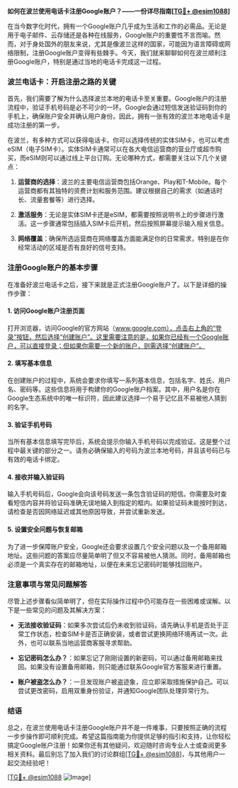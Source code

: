 **如何在波兰使用电话卡注册Google账户？——一份详尽指南[[TG💪+ @esim1088](https://t.me/s/esim1088)]**

在当今数字化时代，拥有一个Google账户几乎成为生活和工作的必需品。无论是用于电子邮件、云存储还是各种在线服务，Google账户的重要性不言而喻。然而，对于身处国外的朋友来说，尤其是像波兰这样的国家，可能因为语言障碍或网络限制，注册Google账户变得有些棘手。今天，我们就来聊聊如何在波兰顺利注册Google账户，特别是通过当地的电话卡完成这一过程。

### 波兰电话卡：开启注册之路的关键

首先，我们需要了解为什么选择波兰本地的电话卡至关重要。Google账户的注册流程中，验证手机号码是必不可少的一环。Google会通过短信发送验证码到你的手机上，确保账户安全并确认用户身份。因此，拥有一张有效的波兰本地电话卡是成功注册的第一步。

在波兰，有多种方式可以获得电话卡。你可以选择传统的实体SIM卡，也可以考虑eSIM（电子SIM卡）。实体SIM卡通常可以在各大电信运营商的营业厅或超市购买，而eSIM则可以通过线上平台订购。无论哪种方式，都需要关注以下几个关键点：

1. **运营商的选择**：波兰的主要电信运营商包括Orange、Play和T-Mobile。每个运营商都有其独特的资费计划和服务范围。建议根据自己的需求（如通话时长、流量套餐等）进行选择。
   
2. **激活服务**：无论是实体SIM卡还是eSIM，都需要按照说明书上的步骤进行激活。这一步骤通常包括插入SIM卡后开机，然后按照屏幕提示输入相关信息。

3. **网络覆盖**：确保所选运营商在网络覆盖方面能满足你的日常需求，特别是在你经常活动的区域是否有良好的信号支持。

### 注册Google账户的基本步骤

在准备好波兰电话卡之后，接下来就是正式注册Google账户了。以下是详细的操作步骤：

#### 1. 访问Google账户注册页面

打开浏览器，访问Google的官方网站（www.google.com），点击右上角的“登录”按钮，然后选择“创建账户”。这里需要注意的是，如果你已经有一个Google账户，可以直接登录；但如果你需要一个新的账户，则需选择“创建账户”。

#### 2. 填写基本信息

在创建账户的过程中，系统会要求你填写一系列基本信息，包括名字、姓氏、用户名、密码等。这些信息将用于构建你的Google账户档案。其中，用户名是你在Google生态系统中的唯一标识符，因此建议选择一个易于记忆且不易被他人猜到的名字。

#### 3. 验证手机号码

当所有基本信息填写完毕后，系统会提示你输入手机号码以完成验证。这是整个过程中最关键的部分之一。请务必确保输入的号码为波兰本地号码，并且该号码已与有效的电话卡绑定。

#### 4. 接收并输入验证码

输入手机号码后，Google会向该号码发送一条包含验证码的短信。你需要及时查看短信内容并将验证码准确无误地输入到指定的框内。如果验证码未能按时到达，请检查是否因网络延迟或其他原因导致，并尝试重新发送。

#### 5. 设置安全问题与恢复邮箱

为了进一步保障账户安全，Google还会要求设置几个安全问题以及一个备用邮箱地址。这些问题的答案应尽量简单明了但又不容易被他人猜测。同时，备用邮箱也必须是一个真实存在的邮箱地址，以便在未来忘记密码时能够找回账户。

### 注意事项与常见问题解答

尽管上述步骤看似简单明了，但在实际操作过程中仍可能存在一些困难或误解。以下是一些常见的问题及其解决方案：

- **无法接收验证码**：如果多次尝试后仍未收到验证码，请先确认手机是否处于正常工作状态，检查SIM卡是否正确安装，或者尝试更换网络环境再试一次。此外，也可以联系当地运营商客服寻求帮助。

- **忘记密码怎么办？**：如果忘记了刚刚设置的新密码，可以通过备用邮箱来找回。如果没有设置备用邮箱，则只能通过联系Google官方客服来进行重置。

- **账户被盗怎么办？**：一旦发现账户被盗迹象，应立即采取措施保护自己。可以尝试更改密码，启用双重身份验证，并通知Google团队处理异常行为。

### 结语

总之，在波兰使用电话卡注册Google账户并不是一件难事，只要按照正确的流程一步步操作即可顺利完成。希望这篇指南能为你提供足够的指引和支持，让你轻松搞定Google账户注册！如果你还有其他疑问，欢迎随时咨询专业人士或查阅更多相关资料。最后别忘了加入我们的讨论群组[[TG💪+ @esim1088](https://t.me/s/esim1088)]，与其他用户一起交流经验吧！

[[TG💪+ @esim1088](https://t.me/s/esim1088) ![Image](https://i.postimg.cc/4NQfJmqS/Snipaste-2025-05-13-00-14-12.png)]